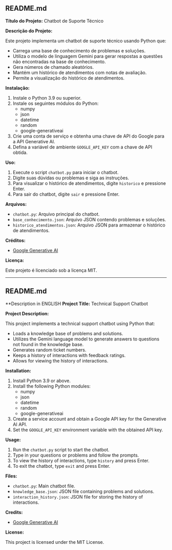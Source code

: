 README.md
---

**Título do Projeto:** Chatbot de Suporte Técnico

**Descrição do Projeto:**

Este projeto implementa um chatbot de suporte técnico usando Python que:

- Carrega uma base de conhecimento de problemas e soluções.
- Utiliza o modelo de linguagem Gemini para gerar respostas a questões não encontradas na base de conhecimento.
- Gera números de chamado aleatórios.
- Mantém um histórico de atendimentos com notas de avaliação.
- Permite a visualização do histórico de atendimentos.

**Instalação:**

1. Instale o Python 3.9 ou superior.
2. Instale os seguintes módulos do Python:
    - numpy
    - json
    - datetime
    - random
    - google-generativeai
3. Crie uma conta de serviço e obtenha uma chave de API do Google para a API Generative AI.
4. Defina a variável de ambiente `GOOGLE_API_KEY` com a chave de API obtida.

**Uso:**

1. Execute o script `chatbot.py` para iniciar o chatbot.
2. Digite suas dúvidas ou problemas e siga as instruções.
3. Para visualizar o histórico de atendimentos, digite `historico` e pressione Enter.
4. Para sair do chatbot, digite `sair` e pressione Enter.

**Arquivos:**

* `chatbot.py`: Arquivo principal do chatbot.
* `base_conhecimento.json`: Arquivo JSON contendo problemas e soluções.
* `historico_atendimentos.json`: Arquivo JSON para armazenar o histórico de atendimentos.

**Créditos:**

* [Google Generative AI](https://cloud.google.com/language/ai/docs)

**Licença:**

Este projeto é licenciado sob a licença MIT.

----------------------------------------------------


README.md
---

**Description in ENGLISH
**Project Title:** Technical Support Chatbot

**Project Description:**

This project implements a technical support chatbot using Python that:

- Loads a knowledge base of problems and solutions.
- Utilizes the Gemini language model to generate answers to questions not found in the knowledge base.
- Generates random ticket numbers.
- Keeps a history of interactions with feedback ratings.
- Allows for viewing the history of interactions.

**Installation:**

1. Install Python 3.9 or above.
2. Install the following Python modules:
    - numpy
    - json
    - datetime
    - random
    - google-generativeai
3. Create a service account and obtain a Google API key for the Generative AI API.
4. Set the `GOOGLE_API_KEY` environment variable with the obtained API key.

**Usage:**

1. Run the `chatbot.py` script to start the chatbot.
2. Type in your questions or problems and follow the prompts.
3. To view the history of interactions, type `history` and press Enter.
4. To exit the chatbot, type `exit` and press Enter.

**Files:**

* `chatbot.py`: Main chatbot file.
* `knowledge_base.json`: JSON file containing problems and solutions.
* `interaction_history.json`: JSON file for storing the history of interactions.

**Credits:**

* [Google Generative AI](https://cloud.google.com/language/ai/docs)

**License:**

This project is licensed under the MIT License.
